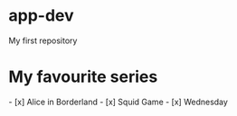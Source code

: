 # app-dev
My first repository
<html>
  <head>
  </head>
    <body>
      <h1> My favourite series </h1>
      <p>
- [x] Alice in Borderland
- [x] Squid Game
- [x] Wednesday
      </p>
  </body>
  </html>
